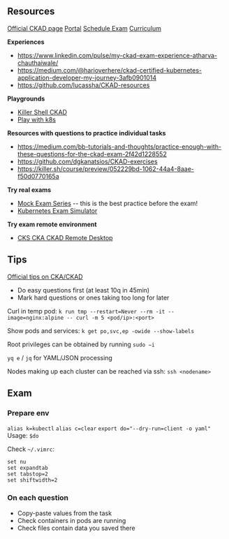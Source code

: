 ## Resources

[Official CKAD page](https://training.linuxfoundation.org/certification/certified-kubernetes-application-developer-ckad/)
[Portal](https://openprofile.dev/)
[Schedule Exam](https://trainingportal.linuxfoundation.org/learn/course/certified-kubernetes-application-developer-ckad/exam/exam)
[Curriculum](https://github.com/cncf/curriculum/blob/master/CKAD_Curriculum_v1.26.pdf)

__Experiences__
- https://www.linkedin.com/pulse/my-ckad-exam-experience-atharva-chauthaiwale/
- https://medium.com/@harioverhere/ckad-certified-kubernetes-application-developer-my-journey-3afb0901014
- https://github.com/lucassha/CKAD-resources 

__Playgrounds__
- [Killer Shell CKAD](https://killercoda.com/killer-shell-ckad)
- [Play with k8s](https://labs.play-with-k8s.com/)

__Resources with questions to practice individual tasks__
- https://medium.com/bb-tutorials-and-thoughts/practice-enough-with-these-questions-for-the-ckad-exam-2f42d1228552
- https://github.com/dgkanatsios/CKAD-exercises
- https://killer.sh/course/preview/052229bd-1062-44a4-8aae-f50d0770165a

__Try real exams__
- [Mock Exam Series](https://kodekloud.com/courses/ultimate-certified-kubernetes-application-developer-ckad-mock-exam-series/) -- this is the best practice before the exam!
- [Kubernetes Exam Simulator](https://killer.sh/dashboard)

__Try exam remote environment__
- [CKS CKA CKAD Remote Desktop](https://killercoda.com/kimwuestkamp/scenario/cks-cka-ckad-remote-desktop)


## Tips

[Official tips on CKA/CKAD](https://docs.linuxfoundation.org/tc-docs/certification/tips-cka-and-ckad)

- Do easy questions first (at least 10q in 45min)
- Mark hard questions or ones taking too long for later

Curl in temp pod: `k run tmp --restart=Never --rm -it --image=nginx:alpine -- curl -m 5 <pod/ip>:<port>`

Show pods and services: `k get po,svc,ep -owide --show-labels`

Root privileges can be obtained by running `sudo −i`

`yq e` / `jq` for YAML/JSON processing

Nodes making up each cluster can be reached via ssh: `ssh <nodename>`


## Exam

### Prepare env

`alias k=kubectl`
`alias c=clear`
`export do="--dry-run=client -o yaml"` Usage: `$do`

Check `~/.vimrc`:
```
set nu
set expandtab
set tabstop=2
set shiftwidth=2
```

### On each question

- Copy-paste values from the task
- Check containers in pods are running
- Check files contain data you saved there
